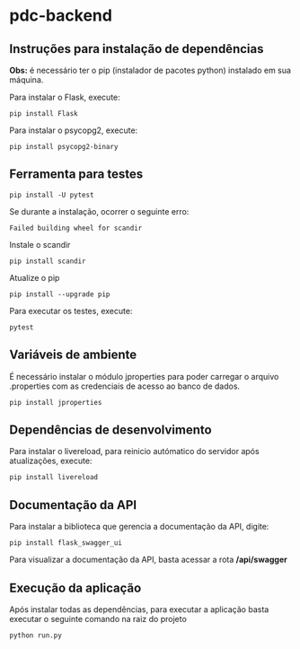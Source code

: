 # pdc-backend

## Instruções para instalação de dependências

**Obs:** é necessário ter o pip (instalador de pacotes python) instalado em sua máquina.

Para instalar o Flask, execute:
```
pip install Flask
```

Para instalar o psycopg2, execute:
```
pip install psycopg2-binary
```

## Ferramenta para testes
```
pip install -U pytest
```

Se durante a instalação, ocorrer o seguinte erro:
```
Failed building wheel for scandir
```

Instale o scandir
```
pip install scandir
```

Atualize o pip
```
pip install --upgrade pip
```

Para executar os testes, execute:
```
pytest
```

## Variáveis de ambiente

É necessário instalar o módulo jproperties para poder carregar o arquivo .properties com as credenciais de acesso ao banco de dados.

```
pip install jproperties
```

## Dependências de desenvolvimento

Para instalar o livereload, para reinicio autómatico do servidor após atualizações, execute:
```
pip install livereload
```

## Documentação da API

Para instalar a biblioteca que gerencia a documentação da API, digite:
```
pip install flask_swagger_ui
```
Para visualizar a documentação da API, basta acessar a rota **/api/swagger**

## Execução da aplicação

Após instalar todas as dependências, para executar a aplicação basta executar o seguinte comando na raiz do projeto
```
python run.py
```
